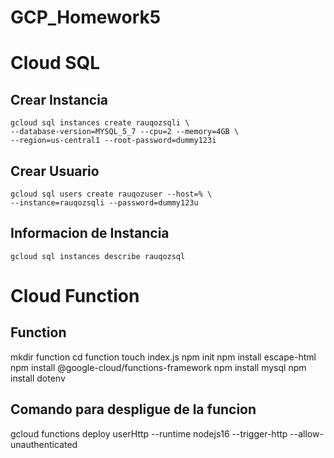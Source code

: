 # GCP_Homework5

# Cloud SQL

## Crear Instancia
    gcloud sql instances create rauqozsqli \
    --database-version=MYSQL_5_7 --cpu=2 --memory=4GB \
    --region=us-central1 --root-password=dummy123i

## Crear Usuario
    gcloud sql users create rauqozuser --host=% \
    --instance=rauqozsqli --password=dummy123u

## Informacion de Instancia
    gcloud sql instances describe rauqozsql

# Cloud Function

## Function
mkdir function
cd function
touch index.js
npm init
npm install escape-html
npm install @google-cloud/functions-framework
npm install mysql
npm install dotenv

## Comando para despligue de la funcion
gcloud functions deploy userHttp --runtime nodejs16 --trigger-http --allow-unauthenticated